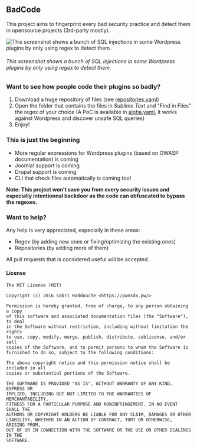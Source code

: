 ## BadCode

This project aims to fingerprint every bad security practice and detect them in opensource projects (3rd-party mostly).

![This screenshot shows a bunch of SQL injections in some Wordpress plugins by only using regex to detect them.](https://raw.githubusercontent.com/pwnsdx/BadCode/master/screenshot.png)

###### This screenshot shows a bunch of SQL injections in some Wordpress plugins by only using regex to detect them.

### Want to see how people code their plugins so badly?

1. Download a huge repository of files (see [repositories.yaml](https://github.com/pwnsdx/BadCode/blob/master/repositories.yaml))
2. Open the folder that contains the files in *Sublime Text* and "Find in Files" the regex of your choice (A PoC is available in [alpha.yaml](https://github.com/pwnsdx/BadCode/blob/master/alpha.yaml), it works against Wordpress and discover unsafe SQL queries)
3. Enjoy!

### This is just the beginning

- More regular expressions for Wordpress plugins (based on OWASP documentation) is coming
- Joomla! support is coming
- Drupal support is coming
- CLI that check files automatically is coming too!

**Note: This project won't save you from every security issues and especially intentionnal backdoor as the code can obfuscated to bypass the regexes.**

### Want to help?

Any help is very appreciated, especially in these areas:

- Regex (by adding new ones or fixing/optimizing the existing ones)
- Repositories (by adding more of them)

All pull requests that is considered useful will be accepted.

#### License

```
The MIT License (MIT)

Copyright (c) 2016 Sabri Haddouche <https://pwnsdx.pw/>

Permission is hereby granted, free of charge, to any person obtaining a copy
of this software and associated documentation files (the "Software"), to deal
in the Software without restriction, including without limitation the rights
to use, copy, modify, merge, publish, distribute, sublicense, and/or sell
copies of the Software, and to permit persons to whom the Software is
furnished to do so, subject to the following conditions:

The above copyright notice and this permission notice shall be included in all
copies or substantial portions of the Software.

THE SOFTWARE IS PROVIDED "AS IS", WITHOUT WARRANTY OF ANY KIND, EXPRESS OR
IMPLIED, INCLUDING BUT NOT LIMITED TO THE WARRANTIES OF MERCHANTABILITY,
FITNESS FOR A PARTICULAR PURPOSE AND NONINFRINGEMENT. IN NO EVENT SHALL THE
AUTHORS OR COPYRIGHT HOLDERS BE LIABLE FOR ANY CLAIM, DAMAGES OR OTHER
LIABILITY, WHETHER IN AN ACTION OF CONTRACT, TORT OR OTHERWISE, ARISING FROM,
OUT OF OR IN CONNECTION WITH THE SOFTWARE OR THE USE OR OTHER DEALINGS IN THE
SOFTWARE.
```
